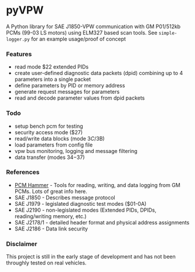 # pyVPW
A Python library for SAE J1850-VPW communication with GM P01/512kb PCMs (99-03 LS motors) using ELM327 based scan tools. See `simple-logger.py` for an example usage/proof of concept

### Features
- read mode $22 extended PIDs
- create user-defined diagnostic data packets (dpid) combining up to 4 parameters into a single packet
- define parameters by PID or memory address
- generate request messages for parameters
- read and decode parameter values from dpid packets

### Todo
- setup bench pcm for testing
- security access mode ($27)
- read/write data blocks (mode $3C/$3B)
- load parameters from config file
- vpw bus monitoring, logging and message filtering
- data transfer (modes $34-$37)

### References
- [PCM Hammer](https://github.com/PcmHammer/PcmHammer) - Tools for reading, writing, and data logging from GM PCMs. Lots of great info here.
- SAE J1850 - Describes message protocol
- SAE J1979 - legislated diagnostic test modes ($01-0A)
- SAE J2190 - non-legislated modes (Extended PIDs, DPIDs, reading/writing memory, etc.)
- SAE J2178/1 - detailed header format and physical address assignments
- SAE J2186 - Data link security

### Disclaimer
This project is still in the early stage of development and has not been throughly tested on real vehicles.
